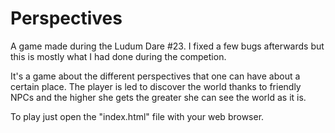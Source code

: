 Perspectives
============

A game made during the Ludum Dare #23. I fixed a few bugs afterwards but this is mostly what I had done during the competion.

It's a game about the different perspectives that one can have about a certain place.
The player is led to discover the world thanks to friendly NPCs and the higher she gets the greater she can see the world as it is.


To play just open the "index.html" file with your web browser.

